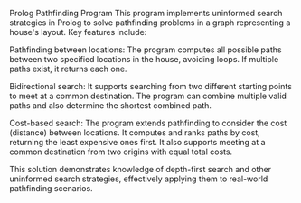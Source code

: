 Prolog Pathfinding Program
This program implements uninformed search strategies in Prolog to solve pathfinding problems in a graph representing a house's layout. Key features include:

Pathfinding between locations: The program computes all possible paths between two specified locations in the house, avoiding loops. If multiple paths exist, it returns each one.

Bidirectional search: It supports searching from two different starting points to meet at a common destination. The program can combine multiple valid paths and also determine the shortest combined path.

Cost-based search: The program extends pathfinding to consider the cost (distance) between locations. It computes and ranks paths by cost, returning the least expensive ones first. It also supports meeting at a common destination from two origins with equal total costs.

This solution demonstrates knowledge of depth-first search and other uninformed search strategies, effectively applying them to real-world pathfinding scenarios.
